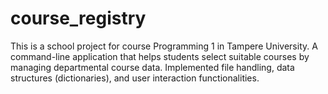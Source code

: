 # course_registry
This is a school project for course Programming 1 in Tampere University.
A command-line application that helps students select suitable courses by managing departmental course data. Implemented file handling, data structures (dictionaries), and user interaction functionalities.
